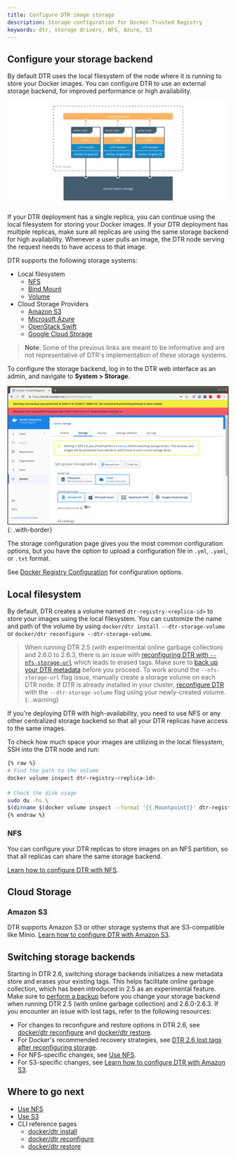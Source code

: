 ```yaml
---
title: Configure DTR image storage
description: Storage configuration for Docker Trusted Registry
keywords: dtr, storage drivers, NFS, Azure, S3
---
```


## Configure your storage backend

By default DTR uses the local filesystem of the node where it is running to
store your Docker images. You can configure DTR to use an external storage
backend, for improved performance or high availability.

![architecture diagram](../../../images/configure-external-storage-1.svg)

If your DTR deployment has a single replica, you can continue using the
local filesystem for storing your Docker images. If your DTR deployment has
multiple replicas, make sure all replicas are
using the same storage backend for high availability. Whenever a user pulls an image, the DTR
node serving the request needs to have access to that image.

DTR supports the following storage systems:

* Local filesystem
   * [NFS](nfs.md)
   * [Bind Mount](/storage/bind-mounts/)
   * [Volume](/storage/volumes/)
* Cloud Storage Providers
   * [Amazon S3](s3.md)
   * [Microsoft Azure](/registry/storage-drivers/azure/)
   * [OpenStack Swift](/registry/storage-drivers/swift/)
   * [Google Cloud Storage](/registry/storage-drivers/gcs/)

> **Note**: Some of the previous links are meant to be informative and are not representative of DTR's implementation of these storage systems. 

To configure the storage backend, log in to the DTR web interface
as an admin, and navigate to **System > Storage**.

![dtr settings](../../../images/configure-external-storage-2.png){: .with-border}

The storage configuration page gives you the most
common configuration options, but you have the option to upload a configuration file in `.yml`, `.yaml`, or `.txt` format.

See [Docker Registry Configuration](/registry/configuration.md) for configuration options.

## Local filesystem

By default, DTR creates a volume named `dtr-registry-<replica-id>` to store
your images using the local filesystem. You can customize the name and path of
the volume by using `docker/dtr install --dtr-storage-volume` or `docker/dtr reconfigure --dtr-storage-volume`. 

>  When running DTR 2.5 (with experimental online garbage collection) and 2.6.0 to 2.6.3, there is an issue with [reconfiguring DTR with `--nfs-storage-url`](/ee/dtr/release-notes#version-26) which leads to erased tags. Make sure to [back up your DTR metadata](/ee/dtr/admin/disaster-recovery/create-a-backup/#back-up-dtr-metadata) before you proceed. To work around the `--nfs-storage-url` flag issue, manually create a storage volume on each DTR node. If DTR is already installed in your cluster, [reconfigure DTR](https://success.docker.com/article/dtr-26-lost-tags-after-reconfiguring-storage#reconfigureusingalocalnfsvolume) with the `--dtr-storage-volume` flag using your newly-created volume.  
{: .warning}

If you're deploying DTR with high-availability, you need to use NFS or any other
centralized storage backend so that all your DTR replicas have access to the
same images.

To check how much space your images are utilizing in the local filesystem, SSH into the DTR node and run:

```bash
{% raw %}
# Find the path to the volume
docker volume inspect dtr-registry-<replica-id>

# Check the disk usage
sudo du -hs \
$(dirname $(docker volume inspect --format '{{.Mountpoint}}' dtr-registry-<dtr-replica>))
{% endraw %}
```

### NFS

You can configure your DTR replicas to store images on an NFS partition, so that
all replicas can share the same storage backend.

[Learn how to configure DTR with NFS](nfs.md).

## Cloud Storage

### Amazon S3

DTR supports Amazon S3 or other storage systems that are S3-compatible like Minio.
[Learn how to configure DTR with Amazon S3](s3.md). 

## Switching storage backends

Starting in DTR 2.6, switching storage backends initializes a new metadata store and erases your existing tags. This helps facilitate online garbage collection, which has been introduced in 2.5 as an experimental feature. Make sure to [perform a backup](/ee/dtr/admin/disaster-recovery/create-a-backup/#back-up-dtr-data) before you change your storage backend when running DTR 2.5 (with online garbage collection) and 2.6.0-2.6.3. If you encounter an issue with lost tags, refer to the following resources:
  * For changes to reconfigure and restore options in DTR 2.6, see [docker/dtr reconfigure](/reference/dtr/2.6/cli/reconfigure/) and [docker/dtr restore](/reference/dtr/2.6/cli/restore). 
  * For Docker's recommended recovery strategies, see [DTR 2.6 lost tags after reconfiguring storage](https://success.docker.com/article/dtr-26-lost-tags-after-reconfiguring-storage).
  * For NFS-specific changes, see [Use NFS](nfs.md). 
  * For S3-specific changes, see [Learn how to configure DTR with Amazon S3](s3.md).

## Where to go next

- [Use NFS](nfs.md)
- [Use S3](s3.md)
- CLI reference pages
  - [docker/dtr install](/reference/dtr/2.6/cli/install/)
  - [docker/dtr reconfigure](/reference/dtr/2.6/cli/reconfigure/)
  - [docker/dtr restore](/reference/dtr/2.6/cli/restore/)
